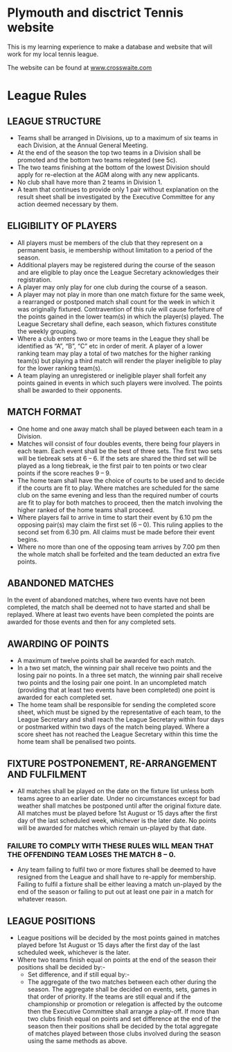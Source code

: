# Plymouth and disctrict Tennis website

This is my learning experience to make a database and website that will work for my local tennis league.

The website can be found at www.crosswaite.com

# League Rules
## LEAGUE STRUCTURE
- Teams shall be arranged in Divisions, up to a maximum of six teams in each
Division, at the Annual General Meeting.
- At the end of the season the top two teams in a Division shall be promoted
and the bottom two teams relegated (see 5c).
- The two teams finishing at the bottom of the lowest Division should apply for
re-election at the AGM along with any new applicants.
- No club shall have more than 2 teams in Division 1.
- A team that continues to provide only 1 pair without explanation on the result
sheet shall be investigated by the Executive Committee for any action
deemed necessary by them.
## ELIGIBILITY OF PLAYERS
- All players must be members of the club that they represent on a permanent
basis, ie membership without limitation to a period of the season.
- Additional players may be registered during the course of the season and are
eligible to play once the League Secretary acknowledges their registration.
- A player may only play for one club during the course of a season.
- A player may not play in more than one match fixture for the same week, a
rearranged or postponed match shall count for the week in which it was
originally fixtured.
Contravention of this rule will cause forfeiture of the points gained in the lower
team(s) in which the player(s) played. The League Secretary shall define,
each season, which fixtures constitute the weekly grouping.
- Where a club enters two or more teams in the League they shall be identified
as “A”, “B”, “C” etc in order of merit. A player of a lower ranking team may
play a total of two matches for the higher ranking team(s) but playing a third
match will render the player ineligible to play for the lower ranking team(s).
- A team playing an unregistered or ineligible player shall forfeit any points
gained in events in which such players were involved. The points shall be
awarded to their opponents. 
## MATCH FORMAT
- One home and one away match shall be played between each team in a
Division.
- Matches will consist of four doubles events, there being four players in each
team. Each event shall be the best of three sets. The first two sets will be
tiebreak sets at 6 – 6. If the sets are shared the third set will be played as a
long tiebreak, ie the first pair to ten points or two clear points if the score
reaches 9 – 9.
- The home team shall have the choice of courts to be used and to decide if
the courts are fit to play. Where matches are scheduled for the same club on
the same evening and less than the required number of courts are fit to play
for both matches to proceed, then the match involving the higher ranked of
the home teams shall proceed.
- Where players fail to arrive in time to start their event by 6.10 pm the
opposing pair(s) may claim the first set (6 – 0). This ruling applies to the
second set from 6.30 pm. All claims must be made before their event begins.
- Where no more than one of the opposing team arrives by 7.00 pm then the
whole match shall be forfeited and the team deducted an extra five points.
## ABANDONED MATCHES
In the event of abandoned matches, where two events have not been completed,
the match shall be deemed not to have started and shall be replayed. Where at
least two events have been completed the points are awarded for those events
and then for any completed sets. 
## AWARDING OF POINTS
- A maximum of twelve points shall be awarded for each match.
- In a two set match, the winning pair shall receive two points and the losing
 pair no points. In a three set match, the winning pair shall receive two
 points and the losing pair one point. In an uncompleted match (providing
 that at least two events have been completed) one point is awarded for
 each completed set.
- The home team shall be responsible for sending the completed score
sheet, which must be signed by the representative of each team, to the
 League Secretary and shall reach the League Secretary within four days or
 postmarked within two days of the match being played. Where a score
 sheet has not reached the League Secretary within this time the home team
 shall be penalised two points.
## FIXTURE POSTPONEMENT, RE-ARRANGEMENT AND FULFILMENT
- All matches shall be played on the date on the fixture list unless both teams
agree to an earlier date. Under no circumstances except for bad weather
 shall matches be postponed until after the original fixture date. All matches
 must be played before 1st August or 15 days after the first day of the last
 scheduled week, whichever is the later date. No points will be awarded for
 matches which remain un-played by that date.
 
### FAILURE TO COMPLY WITH THESE RULES WILL MEAN THAT THE OFFENDING TEAM LOSES THE MATCH 8 – 0.
- Any team failing to fulfil two or more fixtures shall be deemed to have
resigned from the League and shall have to re-apply for membership.
Failing to fulfil a fixture shall be either leaving a match un-played by the end
of the season or failing to put out at least one pair in a match for whatever
reason.
## LEAGUE POSITIONS
- League positions will be decided by the most points gained in matches
played before 1st August or 15 days after the first day of the last
scheduled week, whichever is the later.
- Where two teams finish equal on points at the end of the season their
 positions shall be decided by:-
    - Set difference, and if still equal by:-
    - The aggregate of the two matches between each other during
the season.
The aggregate shall be decided on events, sets, games in that order of
priority. If the teams are still equal and if the championship or promotion
or relegation is affected by the outcome then the Executive Committee
shall arrange a play-off. If more than two clubs finish equal on points and
set difference at the end of the season then their positions shall be
decided by the total aggregate of matches played between those clubs
involved during the season using the same methods as above.
